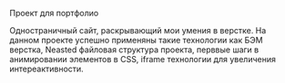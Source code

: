 Проект для портфолио

Одностраничный сайт, раскрывающий мои умения в верстке. На данном проекте успешно применяны такие технологии как БЭМ верстка, Neasted файловая структура проекта, перввые шаги в анимировании элементов в CSS, iframe технологии для увеличения интереактивности.